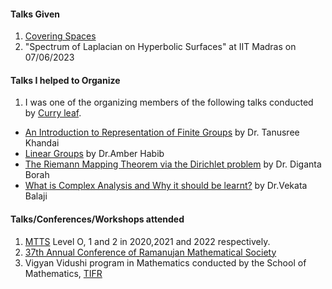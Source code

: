 #### Talks Given
1. [Covering Spaces](https://www.youtube.com/watch?v=IvLFEUuIzGo)
2. "Spectrum of Laplacian on Hyperbolic Surfaces" at IIT Madras on 07/06/2023

#### Talks I helped to Organize
1.  I was one of the organizing members of the following talks conducted by [Curry leaf](https://sites.google.com/view/curryleaf/home?authuser=0).
- [An Introduction to Representation of Finite Groups](https://www.youtube.com/watch?v=akEw_0EUxOI) by Dr. Tanusree Khandai
- [Linear Groups](https://www.youtube.com/watch?v=gvqavmcwWQI) by Dr.Amber Habib
- [The Riemann Mapping Theorem via the Dirichlet problem](https://www.youtube.com/watch?v=fsbfG7lugnw) by Dr. Diganta Borah
- [What is Complex Analysis and Why it should be learnt?](https://www.youtube.com/watch?v=gKCfH13r4xg) by Dr.Vekata Balaji

  
#### Talks/Conferences/Workshops attended
1. [MTTS](https://mtts.org.in/) Level O, 1 and 2 in 2020,2021 and 2022 respectively. 
2. [37th Annual Conference of Ramanujan Mathematical Society](https://drive.google.com/file/d/1xtzSNbDHp97hJKX9Filv6tGQo63WE6-A/preview?pli=1)
3. Vigyan Vidushi program in Mathematics conducted by the School of Mathematics, [TIFR](https://www.tifr.res.in/)
